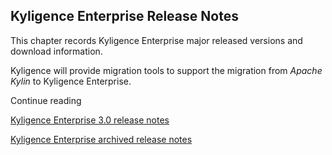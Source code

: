 ## Kyligence Enterprise Release Notes

This chapter records Kyligence Enterprise major released versions and download information.

Kyligence will provide migration tools to support the migration from *Apache Kylin* to Kyligence Enterprise.

Continue reading

[Kyligence Enterprise 3.0 release notes](KAP_3_0_notes.en.md)

[Kyligence Enterprise archived release notes](KAP_archive_notes.en.md)
